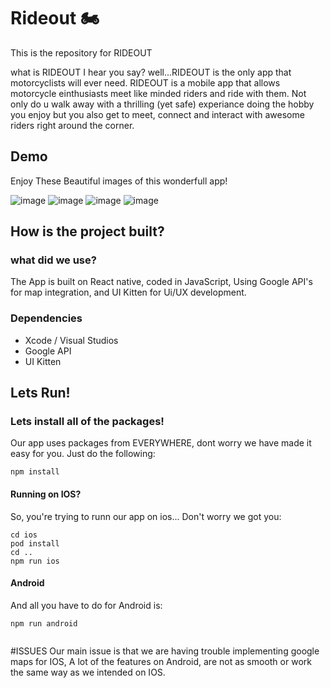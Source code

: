 # Rideout 🏍️
This is the repository for RIDEOUT 

what is RIDEOUT I hear you say? well...RIDEOUT is the only app that motorcyclists will ever need. RIDEOUT is a mobile app that allows motorcycle einthusiasts meet like minded riders and ride with them. Not only do u walk away with a thrilling (yet safe) experiance doing the hobby you enjoy but you also get to meet, connect and interact with awesome riders right around the corner. 

## Demo
Enjoy These Beautiful images of this wonderfull app!

![image](https://user-images.githubusercontent.com/69503096/120293754-abde3f80-c319-11eb-8874-a0d4165cfdf8.png)
![image](https://user-images.githubusercontent.com/69503096/120293286-34101500-c319-11eb-830a-e422da3864eb.png)
![image](https://user-images.githubusercontent.com/69503096/120293597-84877280-c319-11eb-83f2-4f40963a9076.png)
![image](https://user-images.githubusercontent.com/69503096/120298301-142f2000-c31e-11eb-9686-7e9724b99459.png)


## How is the project built?
### what did we use?
The App is built on React native, coded in JavaScript, Using Google API's for map integration, and UI Kitten for Ui/UX development.

### Dependencies
- Xcode / Visual Studios
- Google API
- UI Kitten

## Lets Run!

### Lets install all of the packages!
Our app uses packages from EVERYWHERE, dont worry we have made it easy for you. Just do the following:
```
npm install
```
#### Running on IOS?

So, you're trying to runn our app on ios... Don't worry we got you: 
```
cd ios
pod install
cd ..
npm run ios
```

#### Android 
And all you have to do for Android is:
```
npm run android 
 
 ```

#ISSUES
Our main issue is that we are having trouble implementing google maps for IOS, A lot of the features on Android, are not as smooth or work the same way as we intended on IOS. 
